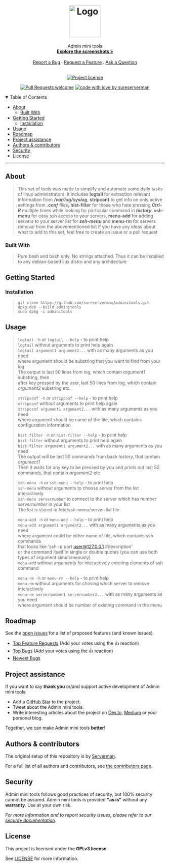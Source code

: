 <h1 align="center">
  <a href="https://github.com/sureserverman/adminitools">
    <!-- Please provide path to your logo here -->
    <img src="docs/images/logo.svg" alt="Logo" width="100" height="100">
  </a>
</h1>

<div align="center">
  Admin mini tools
  <br />
  <a href="#about"><strong>Explore the screenshots »</strong></a>
  <br />
  <br />
  <a href="https://github.com/sureserverman/adminitools/issues/new?assignees=&labels=bug&template=01_BUG_REPORT.md&title=bug%3A+">Report a Bug</a>
  ·
  <a href="https://github.com/sureserverman/adminitools/issues/new?assignees=&labels=enhancement&template=02_FEATURE_REQUEST.md&title=feat%3A+">Request a Feature</a>
  .
  <a href="https://github.com/sureserverman/adminitools/issues/new?assignees=&labels=question&template=04_SUPPORT_QUESTION.md&title=support%3A+">Ask a Question</a>
</div>

<div align="center">
<br />

[![Project license](https://img.shields.io/github/license/sureserverman/adminitools.svg?style=flat-square)](LICENSE)

[![Pull Requests welcome](https://img.shields.io/badge/PRs-welcome-ff69b4.svg?style=flat-square)](https://github.com/sureserverman/adminitools/issues?q=is%3Aissue+is%3Aopen+label%3A%22help+wanted%22)
[![code with love by sureserverman](https://img.shields.io/badge/%3C%2F%3E%20with%20%E2%99%A5%20by-sureserverman-ff1414.svg?style=flat-square)](https://github.com/sureserverman)

</div>

<details open="open">
<summary>Table of Contents</summary>

- [About](#about)
  - [Built With](#built-with)
- [Getting Started](#getting-started)
  - [Installation](#installation)
- [Usage](#usage)
- [Roadmap](#roadmap)
- [Project assistance](#project-assistance)
- [Authors & contributors](#authors--contributors)
- [Security](#security)
- [License](#license)

</details>

---

## About

> This set of tools was made to simplify and automate some daily tasks of linux administrators. It includes **logtail** for extraction relevant information from ***/var/log/syslog***, 
> **stripconf** to get info on only active settings from ***.conf*** files, **hist-filter** for those who hate pressing ***Ctrl-R*** multiple times while looking for particular command in ***history***,
> **ssh-menu** for easy ssh access to your servers, **menu-add** for adding servers to your server list for ***ssh-menu*** and
> **menu-rm** for servers removal from the abovementioned list
> If you have any ideas about what to add to this set, feel free to create an issue or a pull request

### Built With

> Pure bash and bash only. No strings attached. Thus it can be installed to any debian-based liux distro and any architecture

## Getting Started

### Installation

> `git clone https://github.com/sureserverman/adminitools.git`\
> `dpkg-deb --build adminitools`\
> `sudo dpkg -i adminitools`


## Usage

> `logtail -h` or `logtail --help` - to print help\
> `logtail` without arguments to print help again\
> `logtail argument1 argument2...` with as many arguments as you need\
> where argument should be substring that you want to find from your log\
> The output is last 50 lines from log, which contain *argument1* substring, then\
> after key pressed by the user, last 50 lines from log, which contain *argument2* substring etc.
> 
> `stripconf -h` or `stripconf --help` - to print help\
> `stripconf` without arguments to print help again\
> `stripconf argument1 argument2...` with as many arguments as you need\
> where argument should be name of the file, which contains configuration information
> 
> `hist-filter -h` or `hist-filter --help` - to print help\
> `hist-filter` without arguments to print help again\
> `hist-filter argument1 argument2...` with as many arguments as you need\
> The output will be last 50 commands from bash history, that contain *argument1*\
> Then it waits for any key to be pressed by you and prints out last 50 commands, that contain *argument2* etc
> 
> `ssh-menu -h` or `ssh-menu --help` - to print help\
> `ssh-menu` without arguments to choose server from the list interactively\
> `ssh-menu servernumber` to connect to the server which has number *servernumber* in your list\
> The list is stored in /etc/ssh-menu/server-list file
> 
> `menu-add -h` or `menu-add --help` - to print help\
> `menu-add argument1 argument2...` with as many arguments as you need\
> where argument could be either name of file, which contains ssh commands\
> that looks like 'ssh -p port user@127.0.0.1 #description'\
> or the command itself in single or double quotes (you can use both types of argument simultaneously)\
> `menu-add` without arguments for interactively entering elements of ssh command
> 
> `menu-rm -h` or `menu-rm --help` - to print help\
> `menu-rm` without arguments for chosing which server to remove interactively\
> `menu-rm servernumber1 servernumber2...` with as many arguments as you need\
> where argument should be number of existing command in the menu

## Roadmap

See the [open issues](https://github.com/sureserverman/adminitools/issues) for a list of proposed features (and known issues).

- [Top Feature Requests](https://github.com/sureserverman/adminitools/issues?q=label%3Aenhancement+is%3Aopen+sort%3Areactions-%2B1-desc) (Add your votes using the 👍 reaction)
- [Top Bugs](https://github.com/sureserverman/adminitools/issues?q=is%3Aissue+is%3Aopen+label%3Abug+sort%3Areactions-%2B1-desc) (Add your votes using the 👍 reaction)
- [Newest Bugs](https://github.com/sureserverman/adminitools/issues?q=is%3Aopen+is%3Aissue+label%3Abug)

## Project assistance

If you want to say **thank you** or/and support active development of Admin mini tools:

- Add a [GitHub Star](https://github.com/sureserverman/adminitools) to the project.
- Tweet about the Admin mini tools.
- Write interesting articles about the project on [Dev.to](https://dev.to/), [Medium](https://medium.com/) or your personal blog.

Together, we can make Admin mini tools **better**!

## Authors & contributors

The original setup of this repository is by [Serverman](https://github.com/sureserverman).

For a full list of all authors and contributors, see [the contributors page](https://github.com/sureserverman/adminitools/contributors).

## Security

Admin mini tools follows good practices of security, but 100% security cannot be assured.
Admin mini tools is provided **"as is"** without any **warranty**. Use at your own risk.

_For more information and to report security issues, please refer to our [security documentation](docs/SECURITY.md)._

## License

This project is licensed under the **GPLv3 license**.

See [LICENSE](LICENSE.md) for more information.
